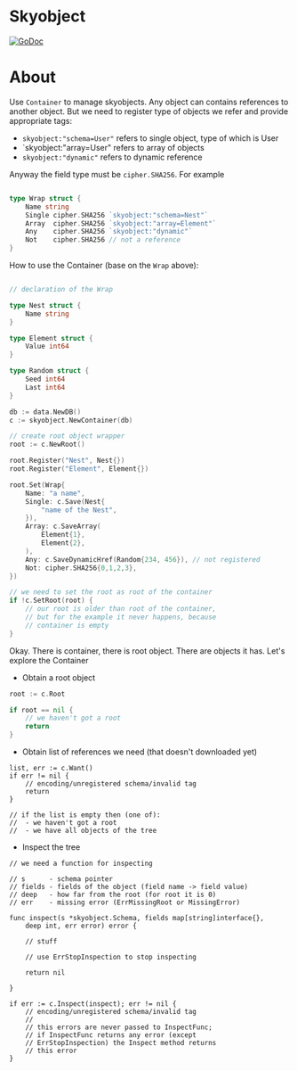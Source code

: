 Skyobject
=========

[![GoDoc](https://godoc.org/github.com/skycoin/cxo/skyobject?status.svg)](https://godoc.org/github.com/skycoin/cxo/skyobject)

# About

Use `Container` to manage skyobjects. Any object can contains references to
another object. But we need to register type of objects we refer and provide
appropriate tags:

+ `skyobject:"schema=User"` refers to single object, type of which is User
+ `skyobject:"array=User" refers to array of objects
+ `skyobject:"dynamic"` refers to dynamic reference

Anyway the field type must be `cipher.SHA256`. For example

```go

type Wrap struct {
	Name string
	Single cipher.SHA256 `skyobject:"schema=Nest"`
	Array  cipher.SHA256 `skyobject:"array=Element"`
	Any    cipher.SHA256 `skyobject:"dynamic"`
	Not    cipher.SHA256 // not a reference
}

```

How to use the Container (base on the `Wrap` above):

```go

// declaration of the Wrap

type Nest struct {
	Name string
}

type Element struct {
	Value int64
}

type Random struct {
	Seed int64
	Last int64
}

db := data.NewDB()
c := skyobject.NewContainer(db)

// create root object wrapper
root := c.NewRoot()

root.Register("Nest", Nest{})
root.Register("Element", Element{})

root.Set(Wrap{
	Name: "a name",
	Single: c.Save(Nest{
		"name of the Nest",
	}),
	Array: c.SaveArray(
		Element{1},
		Element{2},
	),
	Any: c.SaveDynamicHref(Random{234, 456}), // not registered
	Not: cipher.SHA256{0,1,2,3},
})

// we need to set the root as root of the container
if !c.SetRoot(root) {
	// our root is older than root of the container,
	// but for the example it never happens, because
	// container is empty
}


```

Okay. There is container, there is root object. There are objects it has.
Let's explore the Container

+ Obtain a root object

```go
root := c.Root

if root == nil {
	// we haven't got a root
	return
}
```

+ Obtain list of references we need (that doesn't downloaded yet)

```
list, err := c.Want()
if err != nil {
	// encoding/unregistered schema/invalid tag
	return
}

// if the list is empty then (one of):
//  - we haven't got a root
//  - we have all objects of the tree
```

+ Inspect the tree

```
// we need a function for inspecting

// s      - schema pointer
// fields - fields of the object (field name -> field value)
// deep   - how far from the root (for root it is 0)
// err    - missing error (ErrMissingRoot or MissingError)

func inspect(s *skyobject.Schema, fields map[string]interface{},
	deep int, err error) error {

	// stuff

	// use ErrStopInspection to stop inspecting

	return nil

}

if err := c.Inspect(inspect); err != nil {
	// encoding/unregistered schema/invalid tag
	//
	// this errors are never passed to InspectFunc;
	// if InspectFunc returns any error (except
	// ErrStopInspection) the Inspect method returns
	// this error
}

```
